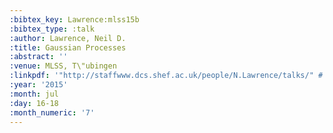 ```yaml
---
:bibtex_key: Lawrence:mlss15b
:bibtex_type: :talk
:author: Lawrence, Neil D.
:title: Gaussian Processes
:abstract: ''
:venue: MLSS, T\"ubingen
:linkpdf: '"http://staffwww.dcs.shef.ac.uk/people/N.Lawrence/talks/" # "gp_mlss15b.pdf"'
:year: '2015'
:month: jul
:day: 16-18
:month_numeric: '7'
---
```

